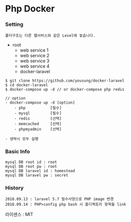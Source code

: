 # Php Docker

### Setting
`폴더구조는 다른 웹서비스와 같은 Level에 놓습니다.`
- root
    - web service 1
    - web service 2
    - web service 3
    - web service 4
    - docker-laravel

```
$ git clone https://github.com/yousung/docker-laravel
$ cd docker-laravel
$ docker-compose up -d // or docker-compose php redis

// option
- docker-compose up -d [option]
    - php           [필수]
    - mysql         [필수]
    - redis         [선택]
    - memcached     [선택]
    - phpmyadmin    [선택]

- 생략시 모두 실행
```

### Basic Info
```
mysql DB root id : root
mysql DB root pw : root
mysql DB laravel id : homestead
mysql DB laravel pw : secret
```

### History
```
2018.09.13 : laravel 5.7 필수사양으로 PHP image 변경
2018.09.14 : PHP>config php bash 시 홈디렉토리 항목들 link
```

라이센스 : MIT